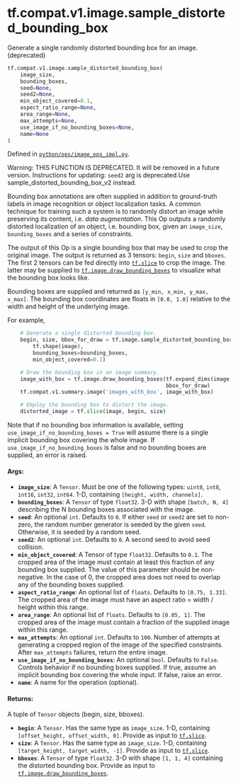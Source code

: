 <div itemscope itemtype="http://developers.google.com/ReferenceObject">
<meta itemprop="name" content="tf.compat.v1.image.sample_distorted_bounding_box" />
<meta itemprop="path" content="Stable" />
</div>

# tf.compat.v1.image.sample_distorted_bounding_box

Generate a single randomly distorted bounding box for an image. (deprecated)

``` python
tf.compat.v1.image.sample_distorted_bounding_box(
    image_size,
    bounding_boxes,
    seed=None,
    seed2=None,
    min_object_covered=0.1,
    aspect_ratio_range=None,
    area_range=None,
    max_attempts=None,
    use_image_if_no_bounding_boxes=None,
    name=None
)
```



Defined in [`python/ops/image_ops_impl.py`](/code/stable/tensorflow/python/ops/image_ops_impl.py).

<!-- Placeholder for "Used in" -->

Warning: THIS FUNCTION IS DEPRECATED. It will be removed in a future version.
Instructions for updating:
`seed2` arg is deprecated.Use sample_distorted_bounding_box_v2 instead.

Bounding box annotations are often supplied in addition to ground-truth labels
in image recognition or object localization tasks. A common technique for
training such a system is to randomly distort an image while preserving
its content, i.e. *data augmentation*. This Op outputs a randomly distorted
localization of an object, i.e. bounding box, given an `image_size`,
`bounding_boxes` and a series of constraints.

The output of this Op is a single bounding box that may be used to crop the
original image. The output is returned as 3 tensors: `begin`, `size` and
`bboxes`. The first 2 tensors can be fed directly into <a href="../../../../tf/slice.md"><code>tf.slice</code></a> to crop the
image. The latter may be supplied to <a href="../../../../tf/image/draw_bounding_boxes.md"><code>tf.image.draw_bounding_boxes</code></a> to
visualize what the bounding box looks like.

Bounding boxes are supplied and returned as `[y_min, x_min, y_max, x_max]`.
The
bounding box coordinates are floats in `[0.0, 1.0]` relative to the width and
height of the underlying image.

For example,

```python
    # Generate a single distorted bounding box.
    begin, size, bbox_for_draw = tf.image.sample_distorted_bounding_box(
        tf.shape(image),
        bounding_boxes=bounding_boxes,
        min_object_covered=0.1)

    # Draw the bounding box in an image summary.
    image_with_box = tf.image.draw_bounding_boxes(tf.expand_dims(image, 0),
                                                  bbox_for_draw)
    tf.compat.v1.summary.image('images_with_box', image_with_box)

    # Employ the bounding box to distort the image.
    distorted_image = tf.slice(image, begin, size)
```

Note that if no bounding box information is available, setting
`use_image_if_no_bounding_boxes = True` will assume there is a single implicit
bounding box covering the whole image. If `use_image_if_no_bounding_boxes` is
false and no bounding boxes are supplied, an error is raised.

#### Args:


* <b>`image_size`</b>: A `Tensor`. Must be one of the following types: `uint8`, `int8`,
  `int16`, `int32`, `int64`. 1-D, containing `[height, width, channels]`.
* <b>`bounding_boxes`</b>: A `Tensor` of type `float32`. 3-D with shape `[batch, N, 4]`
  describing the N bounding boxes associated with the image.
* <b>`seed`</b>: An optional `int`. Defaults to `0`. If either `seed` or `seed2` are
  set to non-zero, the random number generator is seeded by the given
  `seed`.  Otherwise, it is seeded by a random seed.
* <b>`seed2`</b>: An optional `int`. Defaults to `0`. A second seed to avoid seed
  collision.
* <b>`min_object_covered`</b>: A Tensor of type `float32`. Defaults to `0.1`. The
  cropped area of the image must contain at least this fraction of any
  bounding box supplied. The value of this parameter should be non-negative.
  In the case of 0, the cropped area does not need to overlap any of the
  bounding boxes supplied.
* <b>`aspect_ratio_range`</b>: An optional list of `floats`. Defaults to `[0.75,
  1.33]`. The cropped area of the image must have an aspect ratio = width /
  height within this range.
* <b>`area_range`</b>: An optional list of `floats`. Defaults to `[0.05, 1]`. The
  cropped area of the image must contain a fraction of the supplied image
  within this range.
* <b>`max_attempts`</b>: An optional `int`. Defaults to `100`. Number of attempts at
  generating a cropped region of the image of the specified constraints.
  After `max_attempts` failures, return the entire image.
* <b>`use_image_if_no_bounding_boxes`</b>: An optional `bool`. Defaults to `False`.
  Controls behavior if no bounding boxes supplied. If true, assume an
  implicit bounding box covering the whole input. If false, raise an error.
* <b>`name`</b>: A name for the operation (optional).


#### Returns:

A tuple of `Tensor` objects (begin, size, bboxes).


* <b>`begin`</b>: A `Tensor`. Has the same type as `image_size`. 1-D, containing
`[offset_height, offset_width, 0]`. Provide as input to
  <a href="../../../../tf/slice.md"><code>tf.slice</code></a>.
* <b>`size`</b>: A `Tensor`. Has the same type as `image_size`. 1-D, containing
`[target_height, target_width, -1]`. Provide as input to
  <a href="../../../../tf/slice.md"><code>tf.slice</code></a>.
* <b>`bboxes`</b>: A `Tensor` of type `float32`. 3-D with shape `[1, 1, 4]` containing
the distorted bounding box.
  Provide as input to <a href="../../../../tf/image/draw_bounding_boxes.md"><code>tf.image.draw_bounding_boxes</code></a>.